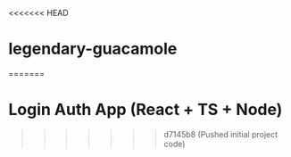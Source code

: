 <<<<<<< HEAD
# legendary-guacamole
=======
# Login Auth App (React + TS + Node)
>>>>>>> d7145b8 (Pushed initial project code)
